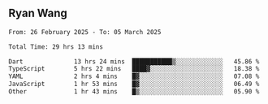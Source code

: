 ## Ryan Wang

<!--START_SECTION:waka-->

```txt
From: 26 February 2025 - To: 05 March 2025

Total Time: 29 hrs 13 mins

Dart              13 hrs 24 mins  ███████████▒░░░░░░░░░░░░░   45.86 %
TypeScript        5 hrs 22 mins   ████▓░░░░░░░░░░░░░░░░░░░░   18.38 %
YAML              2 hrs 4 mins    █▓░░░░░░░░░░░░░░░░░░░░░░░   07.08 %
JavaScript        1 hr 53 mins    █▓░░░░░░░░░░░░░░░░░░░░░░░   06.49 %
Other             1 hr 43 mins    █▒░░░░░░░░░░░░░░░░░░░░░░░   05.90 %
```

<!--END_SECTION:waka-->
